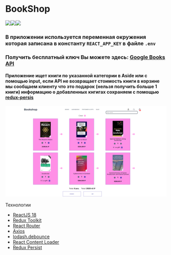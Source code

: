 # BookShop

<img src="https://img.shields.io/badge/React-2C3454?style=for-the-badge&logo=React&logoColor=61DAFB"/><img src="https://img.shields.io/badge/Redux-2C3454?style=for-the-badge&logo=redux&logoColor=764ABC"/><img src="https://img.shields.io/badge/Router-2C3454?style=for-the-badge&logo=reactrouter&logoColor=CA4245"/>

### В приложении используется переменная окружения которая записана в константу `REACT_APP_KEY` в файле `.env`

### Получить бесплатный ключ Вы можете здесь: <a href='https://console.cloud.google.com/welcome?project=teak-mix-384908' targrt='_blanc'> Google Books API<a/>

#### Приложение ищет книги по указанной категории в Aside или с помощью input, если API не возвращает стоимость книги в корзине мы сообщаем клиенту что это подарок (нельзя получить больше 1 книги) информацию о добавленных кнгигах сохраняем с помощью <a href='https://redux-toolkit.js.org/usage/usage-guide' targrt='_blanc'>redux-persis<a/>

  <img src="https://github.com/Gamaunov/Bookshop/blob/main/src/assets/img/1.png"/>

Технологии

<ul>
  <li>
    <a href='https://react.dev/blog/2023/03/16/introducing-react-dev' targrt='_blanc'>ReactJS 18<a/>
  </li>
  <li>
   <a href='https://redux-toolkit.js.org/' targrt='_blanc'>Redux Toolkit<a/>
  </li>
  <li>
    <a href='https://reactrouter.com/en/main' targrt='_blanc'>React Router<a/>
  </li>
  <li>
    <a href='https://axios-http.com/ru/docs/intro' targrt='_blanc'>Axios<a/>
  </li>
  <li>
    <a href='https://lodash.com/docs/#debounce' targrt='_blanc'>lodash.debounce<a/>
  </li>
  <li>
    <a href='https://skeletonreact.com/' targrt='_blanc'>React Content Loader<a/>
  </li>
  <li>
      <a href='https://github.com/rt2zz/redux-persist' targrt='_blanc'> Redux Persist<a/>
  </li>
</ul>
